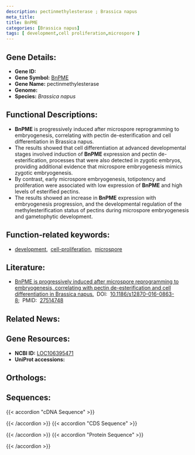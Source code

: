 ```yaml
---
description: pectinmethylesterase ; Brassica napus
meta_title:
title: BnPME
categories: [Brassica napus]
tags: [ development,cell proliferation,microspore ]
---
```


## Gene Details:
- **Gene ID:** []()
- **Gene Symbol:** <u>BnPME</u>
- **Gene Name:** pectinmethylesterase
- **Genome:** []()
- **Species:** *Brassica napus*

## Functional Descriptions:
   - **BnPME** is progressively induced after microspore reprogramming to embryogenesis, correlating with pectin de-esterification and cell differentiation in Brassica napus.
   - The results showed that cell differentiation at advanced developmental stages involved induction of **BnPME** expression and pectin de-esterification, processes that were also detected in zygotic embryos, providing additional evidence that microspore embryogenesis mimics zygotic embryogenesis.
   - By contrast, early microspore embryogenesis, totipotency and proliferation were associated with low expression of **BnPME** and high levels of esterified pectins.
   - The results showed an increase in **BnPME** expression with embryogenesis progression, and the developmental regulation of the methylesterification status of pectins during microspore embryogenesis and gametophytic development.

## Function-related keywords:
   - [development](/tags/development/),&nbsp;&nbsp;[cell-proliferation](/tags/cell-proliferation/),&nbsp;&nbsp;[microspore](/tags/microspore/)

## Literature:
   - [BnPME is progressively induced after microspore reprogramming to embryogenesis, correlating with pectin de-esterification and cell differentiation in Brassica napus.](https://doi.org/10.1186/s12870-016-0863-8)&nbsp;&nbsp;DOI:&nbsp;&nbsp;[10.1186/s12870-016-0863-8](https://doi.org/10.1186/s12870-016-0863-8);&nbsp;&nbsp;PMID:&nbsp;&nbsp;[27514748](https://pubmed.ncbi.nlm.nih.gov/27514748/)

## Related News:

## Gene Resources:
- **NCBI ID:**  [LOC106395471](https://www.ncbi.nlm.nih.gov/gene/?term=LOC106395471)
- **UniProt accessions:**  [](https://www.uniprot.org/uniprotkb//entry)

## Orthologs:

## Sequences:
{{< accordion "cDNA Sequence" >}}

{{< /accordion >}}
{{< accordion "CDS Sequence" >}}

{{< /accordion >}}
{{< accordion "Protein Sequence" >}}

{{< /accordion >}}
